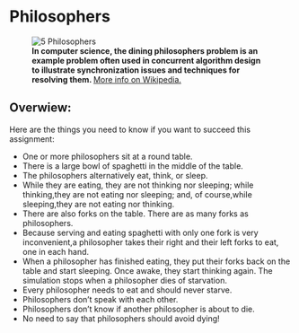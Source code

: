 <h1>Philosophers</h1>
<figure>
  <img src="https://austingwalters.com/wp-content/uploads/2014/05/Dining_philosophers.png" alt=" 5 Philosophers">
  <figcaption><strong>In computer science, the dining philosophers problem is an example problem often used in concurrent algorithm design to illustrate synchronization issues and techniques for resolving them. </strong>
  <a href="https://en.wikipedia.org/wiki/Dining_philosophers_problem" target="_blank" > More info on Wikipedia.</a>
  </figcaption> 
</figure>
<h2>Overwiew: </h2>
<p> Here are the things you need to know if you want to succeed this assignment:</p>
<ul>
<li>One or more philosophers sit at a round table.</li>
<li>There is a large bowl of spaghetti in the middle of the table.</li>
<li> The philosophers alternatively eat, think, or sleep.</li>
<li> While they are eating, they are not thinking nor sleeping; while thinking,they are not eating nor sleeping; and, of course,while sleeping,they are not eating nor thinking.</li>
<li> There are also forks on the table. There are as many forks as philosophers.</li>
<li> Because serving and eating spaghetti with only one fork is very inconvenient,a philosopher takes their right and their left forks to eat, one in each hand.</li>
<li> When a philosopher has finished eating, they put their forks back on the table and start sleeping. Once awake, they start thinking again. The simulation stops when a philosopher dies of starvation.</li>
<li> Every philosopher needs to eat and should never starve.</li>
<li> Philosophers don’t speak with each other.</li>
<li> Philosophers don’t know if another philosopher is about to die.</li>
<li> No need to say that philosophers should avoid dying!</li>
</ul>
